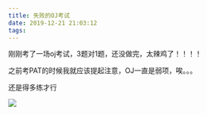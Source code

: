 ```yaml
---
title: 失败的OJ考试
date: 2019-12-21 21:03:12
tags:
---
```


刚刚考了一场oj考试，3题对1题，还没做完，太辣鸡了！！！！

之前考PAT的时候我就应该提起注意，OJ一直是弱项，唉。。。

还是得多练才行

![](https://s2.ax1x.com/2019/12/21/QvIptS.jpg)